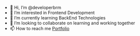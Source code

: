 - 👋 Hi, I’m @developerbrm
- 👀 I’m interested in Frontend Development
- 🌱 I’m currently learning BackEnd Technologies
- 💞️ I’m looking to collaborate on learning and working together
- 📫 How to reach me [Portfolio](https://developerbrm.github.io/portfolio-vite/)

<!---
developerbrm/developerbrm is a ✨ special ✨ repository because its `README.md` (this file) appears on your GitHub profile.
You can click the Preview link to take a look at your changes.
--->
